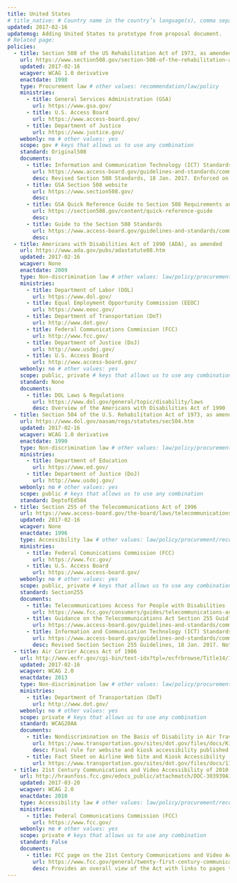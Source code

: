 ```yaml
---
title: United States
# title_native: # Country name in the country’s language(s), comma separated. For Switzerland: Schweiz, Suisse, Svizzera, Svizra
updated: 2017-02-16
updatemsg: Adding United States to prototype from proposal document.
# Related page: 
policies:
  - title: Section 508 of the US Rehabilitation Act of 1973, as amended
    url: https://www.section508.gov/section-508-of-the-rehabilitation-act
    updated: 2017-02-16
    wcagver: WCAG 1.0 derivative
    enactdate: 1998
    type: Procurement law # other values: recommendation/law/policy
    ministries:
      - title: General Services Administration (GSA)
        url: https://www.gsa.gov/
      - title: U.S. Access Board
        url: https://www.access-board.gov/
      - title: Department of Justice
        url: https://www.justice.gov/
    webonly: no # other values: yes
    scope: gov # keys that allows us to use any combination
    standard: Original508
    documents:
      - title: Information and Communication Technology (ICT) Standards and Guidelines
        url: https://www.access-board.gov/guidelines-and-standards/communications-and-it/about-the-ict-refresh/final-rule
        desc: Revised Section 508 Standards, 18 Jan. 2017. Enforced on U.S. Agencies as of 18 Jan. 2018. 
      - title: GSA Section 508 website
        url: https://www.section508.gov/
        desc:
      - title: GSA Quick Reference Guide to Section 508 Requirements and Standards
        url: https://section508.gov/content/quick-reference-guide
        desc:  
      - title: Guide to the Section 508 Standards
        url: https://www.access-board.gov/guidelines-and-standards/communications-and-it/about-the-section-508-standards/guide-to-the-section-508-standards
        desc:
  - title: Americans with Disabilities Act of 1990 (ADA), as amended
    url: https://www.ada.gov/pubs/adastatute08.htm
    updated: 2017-02-16
    wcagver: None
    enactdate: 2009
    type: Non-discrimination law # other values: law/policy/procurement/recommendation
    ministries:
      - title: Department of Labor (DOL)
        url: https://www.dol.gov/
      - title: Equal Employment Opportunity Commission (EEOC)
        url: https://www.eeoc.gov/
      - title: Department of Transportation (DoT)
        url: http://www.dot.gov/
      - title: Federal Communications Commission (FCC)
        url: http://www.fcc.gov/
      - title: Department of Justice (DoJ)
        url: http://www.usdoj.gov/
      - title: U.S. Access Board
        url: http://www.access-board.gov/
    webonly: no # other values: yes
    scope: public, private # keys that allows us to use any combination
    standard: None
    documents:
      - title: DOL Laws & Regulations
        url: https://www.dol.gov/general/topic/disability/laws
        desc: Overview of the Americans with Disabilities Act of 1990
  - title: Section 504 of the U.S. Rehabilitation Act of 1973, as amended
    url: https://www.dol.gov/oasam/regs/statutes/sec504.htm
    updated: 2017-02-16
    wcagver: WCAG 1.0 derivative
    enactdate: 1990
    type: Non-discrimination law # other values: law/policy/procurement/recommendation
    ministries:
      - title: Department of Education
        url: https://www.ed.gov/
      - title: Department of Justice (DoJ)
        url: http://www.usdoj.gov/
    webonly: no # other values: yes
    scope: public # keys that allows us to use any combination
    standard: DeptofEd504
  - title: Section 255 of the Telecommunications Act of 1996
    url: https://www.access-board.gov/the-board/laws/telecommunications-act
    updated: 2017-02-16
    wcagver: None
    enactdate: 1996
    type: Accessibility law # other values: law/policy/procurement/recommendation
    ministries:
      - title: Federal Comunications Commission (FCC)
        url: https://www.fcc.gov/
      - title: U.S. Access Board
        url: https://www.access-board.gov/
    webonly: no # other values: yes
    scope: public, private # keys that allows us to use any combination
    standard: Section255
    documents: 
      - title: Telecommunications Access for People with Disabilities
        url: https://www.fcc.gov/consumers/guides/telecommunications-access-people-disabilities
      - title: Guidance on the Telecommunications Act Section 255 Guidlines
        url: https://www.access-board.gov/guidelines-and-standards/communications-and-it/about-the-telecommunications-act-guidelines/guidance-on-the-telecommunications-act-%C2%A7255-guidelines
      - title: Information and Communication Technology (ICT) Standards and Guidelines
        url: https://www.access-board.gov/guidelines-and-standards/communications-and-it/about-the-ict-refresh/final-rule
        desc: Revised Section Section 255 Guidelines, 18 Jan. 2017. Not yet enforced by an FCC rule.
  - title: Air Carrier Access Act of 1986
    url: http://www.ecfr.gov/cgi-bin/text-idx?tpl=/ecfrbrowse/Title14/14cfr382_main_02.tpl
    updated: 2017-02-16
    wcagver: WCAG 2.0
    enactdate: 2013
    type: Non-discrimination law # other values: law/policy/procurement/recommendation
    ministries:
      - title: Department of Transportation (DoT)
        url: http://www.dot.gov/
    webonly: no # other values: yes
    scope: private # keys that allows us to use any combination
    standard: WCAG20AA
    documents: 
      - title: Nondiscrimination on the Basis of Disability in Air Travel - Accessibility of Web Sites and Automated Kiosks at U.S. Airports
        url: https://www.transportation.gov/sites/dot.gov/files/docs/Kiosk-website-FR-final%20rule.pdf
        desc: Final rule for website and kiosk accessibility published in the U.S. Federal Register on 12 Nov. 2013
      - title: Fact Sheet on Airline Web Site and Kiosk Accessibility (.pdf)
        url: https://www.transportation.gov/sites/dot.gov/files/docs/11-04-13%20Accessible%20Kiosks%20Fact%20Sheet_0_0.pdf
  - title: 21st Century Communications and Video Accessibility of 2010 
    url: http://hraunfoss.fcc.gov/edocs_public/attachmatch/DOC-303939A1.doc
    updated: 2017-03-20
    wcagver: WCAG 2.0
    enactdate: 2010
    type: Accessibility law # other values: law/policy/procurement/recommendation
    ministries:
      - title: Federal Communications Commission (FCC)
        url: https://www.fcc.gov/
    webonly: no # other values: yes
    scope: private # keys that allows us to use any combination
    standard: False
    documents: 
      - title: FCC page on the 21st Century Communications and Video Accesibility Act
        url: https://www.fcc.gov/general/twenty-first-century-communications-and-video-accessibility-act-0
        desc: Provides an overall view of the Act with links to pages that contain the technical requirements for the various technologies covered by the Act.
---
```

